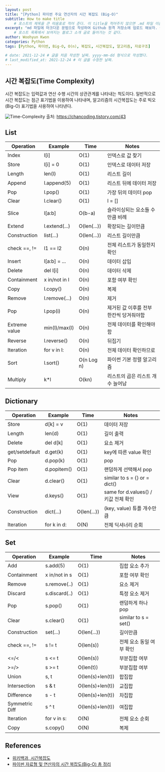 ```yaml
--- 
layout: post
title: "[Python] 파이썬 주요 연산자의 시간 복잡도 (Big-O)"
subtitle: How to make title
    # 포스트의 제목을 큰 따옴표로 적어 준다. 이 title을 적어주지 않으면 .md 파일 이름으로 적어주었던 title 부분이 제목으로 업로드 된다.
excerpt: "md 파일에 마크다운 문법으로 작성하여 Github 원격 저장소에 업로드 해보자. 에디터는 Visual Studio code 사용! 로컬 서버에서 확인도 해보자. "
    # 포스트 목록에서 보여지는 블로그 소개 글로 들어가는 것 같다.
author: Woohyun Kwon
categories: Python
tags: [Python, 파이썬, Big-O, O(n), 복잡도, 시간복잡도, 알고리즘, 자료구조]

# date: 2021-12-24 # 글을 처음 작성한 날짜. yyyy-mm-dd 형식으로 작성했다.
# last_modified_at: 2021-12-24 # 이 글을 수정한 날짜.
---
```


## 시간 복잡도(Time Complexity)

시간 복잡도는 입력값과 연산 수행 시간의 상관관계를 나타내는 척도이다. 일반적으로 시간 복잡도는 점근 표기법을 이용하여 나타내며, 알고리즘의 시간복잡도는 주로 빅오(Big-O) 표기법을 사용하여 나타낸다.


![Time-Complexity](https://img1.daumcdn.net/thumb/R1280x0/?scode=mtistory2&fname=https%3A%2F%2Fblog.kakaocdn.net%2Fdn%2FbMi9Ge%2FbtqCinZoy5c%2FGBOJgXYNHcEof0UWZkVZLK%2Fimg.png)
출처: https://chancoding.tistory.com/43

## List

| Operation | Example  | Time | Notes |
| --------- | -------- | ----- | ----- |
| Index | l[i]	| O(1)	| 인덱스로 값 찾기 | 
| Store	| l[i] = 0	| O(1)	| 인덱스로 데이터 저장 |
| Length | len(l)	| O(1)	| 리스트 길이 | 
| Append | l.append(5)	| O(1)	| 리스트 뒤에 데이터 저장 | 
| Pop	| l.pop()	| O(1)	| 가장 뒤의 데이터 pop | 
| Clear	| l.clear()	| O(1)	| l = [] | 
| Slice	| l[a:b] | O(b-a) | 슬라이싱되는 요소들 수 만큼 비례 |
| Extend | l.extend(...) | O(len(...)) | 확장되는 길이만큼 | 
| Construction | list(...) | O(len(...)) | 리스트 길이만큼 | 
| check ==, != | l1 == l2 | O(n) | 전체 리스트가 동일한지 확인
| Insert | l[a:b] = ... | O(n) | 데이터 삽입
| Delete | del l[i] | O(n) | 데이터 삭제
| Containment | x in/not in l | O(n) | 포함 여부 확인
| Copy | l.copy() | O(n) | 복제
| Remove | l.remove(...) | O(n) | 제거
| Pop | l.pop(i) | O(n) | 제거된 값 이후를 전부 한칸씩 당겨줘야함
| Extreme value | min(l)/max(l) | O(n) | 전체 데이터를 확인해야함
| Reverse | l.reverse() | O(n) | 뒤집기
| Iteration | for v in l: | O(n) | 전체 데이터 확인하므로
| Sort | l.sort() | O(n Log n) | 파이썬 기본 정렬 알고리즘
| Multiply	| k*l | O(kn) | 리스트의 곱은 리스트 개수 늘어남

## Dictionary

| Operation | Example  | Time | Notes |
| --------- | -------- | ----- | ----- |
| Store | d[k] = v | O(1) | 데이터 저장 | 
| Length | len(d) | O(1) | 길이 출력 | 
| Delete | del d[k] | O(1) | 요소 제거 | 
| get/setdefault | d.get(k) | O(1) | key에 따른 value 확인 | 
| Pop | d.pop(k) | O(1) | pop | 
| Pop item | d.popitem() | O(1) | 랜덤하게 선택해서 pop | 
| Clear | d.clear() | O(1) | similar to s = {} or = dict() | 
| View | d.keys() | O(1) | same for d.values() / 키값 전체 확인 | 
| Construction | dict(...) | O(len(...)) | (key, value) 튜플 개수만큼 | 
| Iteration | for k in d: | O(N) | 전체 딕셔너리 순회 | 

## Set

| Operation | Example  | Time | Notes |
| --------- | -------- | ----- | ----- |
| Add | s.add(5) | O(1) | 집합 요소 추가
| Containment | x in/not in s | O(1) | 포함 여부 확인
| Remove | s.remove(..) | O(1) | 요소 제거
| Discard | s.discard(..) | O(1) | 특정 요소 제거
| Pop | s.pop() | O(1) | 랜덤하게 하나 pop
| Clear | s.clear() | O(1) | similar to s = set()
| Construction | set(...) | O(len(...)) | 길이만큼
| check ==, != | s != t | O(len(s)) | 전체 요소 동일 여부 확인 |
| <=/< | s <= t | O(len(s)) | 부분집합 여부 |
| >=/> | s >= t | O(len(t)) | 부분집합 여부 |
| Union | s, t | O(len(s)+len(t)) | 합집합 |
| Intersection | s & t | O(len(s)+len(t)) | 교집합
| Difference | s - t | O(len(s)+len(t)) | 차집합
| Symmetric Diff | s ^ t | O(len(s)+len(t)) | 여집합
| Iteration | for v in s: | O(N) | 전체 요소 순회
| Copy | s.copy() | O(N) | 복제

## References

- [위키백과, 시간복잡도](https://ko.wikipedia.org/wiki/%EC%8B%9C%EA%B0%84_%EB%B3%B5%EC%9E%A1%EB%8F%84)
- [파이썬 자료형 및 연산자의 시간 복잡도(Big-O) 총 정리](https://chancoding.tistory.com/43)